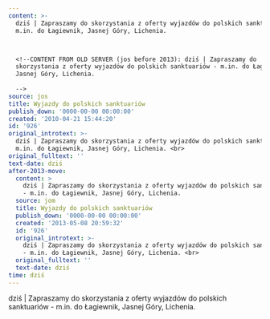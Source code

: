 ```yaml
---
content: >-
  dziś | Zapraszamy do skorzystania z oferty wyjazdów do polskich sanktuariów -
  m.in. do Łagiewnik, Jasnej Góry, Lichenia. 



  <!--CONTENT FROM OLD SERVER (jos before 2013): dziś | Zapraszamy do
  skorzystania z oferty wyjazdów do polskich sanktuariów - m.in. do Łagiewnik,
  Jasnej Góry, Lichenia. 
                             
  -->
source: jos
title: Wyjazdy do polskich sanktuariów
publish_down: '0000-00-00 00:00:00'
created: '2010-04-21 15:44:20'
id: '926'
original_introtext: >-
  dziś | Zapraszamy do skorzystania z oferty wyjazdów do polskich sanktuariów -
  m.in. do Łagiewnik, Jasnej Góry, Lichenia. <br>                           
original_fulltext: ''
text-date: dziś
after-2013-move:
  content: >
    dziś | Zapraszamy do skorzystania z oferty wyjazdów do polskich sanktuariów
    - m.in. do Łagiewnik, Jasnej Góry, Lichenia. 
  source: jom
  title: Wyjazdy do polskich sanktuariów
  publish_down: '0000-00-00 00:00:00'
  created: '2013-05-08 20:59:32'
  id: '926'
  original_introtext: >-
    dziś | Zapraszamy do skorzystania z oferty wyjazdów do polskich sanktuariów
    - m.in. do Łagiewnik, Jasnej Góry, Lichenia. <br>
  original_fulltext: ''
  text-date: dziś
time: dziś
---
```

dziś | Zapraszamy do skorzystania z oferty wyjazdów do polskich sanktuariów - m.in. do Łagiewnik, Jasnej Góry, Lichenia. 


<!--CONTENT FROM OLD SERVER (jos before 2013): dziś | Zapraszamy do skorzystania z oferty wyjazdów do polskich sanktuariów - m.in. do Łagiewnik, Jasnej Góry, Lichenia. 
                           
-->

<!--{{json:{"created_date":"2010-04-21 15:44:20","publish_down":"0000-00-00 00:00:00","id":"926"}}}-->